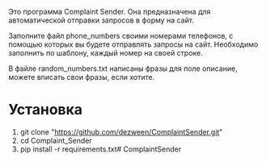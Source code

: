 ﻿Это программа Complaint Sender. Она предназначена для автоматической отправки запросов в форму на сайт.

Заполните файл phone_numbers своими номерами телефонов, с помощью которых вы будете отправлять запросы на 
сайт. Необходимо заполнить по шаблону, каждый номер на своей строке.

В файле random_numbers.txt написаны фразы для поле описание, можете вписать свои фразы, если хотите.

# Установка
1. git clone "https://github.com/dezween/ComplaintSender.git"
2. cd Complaint_Sender
3. pip install -r requirements.txt# ComplaintSender
